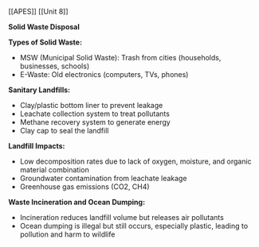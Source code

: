 [[APES]]
[[Unit 8]]


**Solid Waste Disposal**

**Types of Solid Waste:**
- MSW (Municipal Solid Waste): Trash from cities (households, businesses, schools)
- E-Waste: Old electronics (computers, TVs, phones)

**Sanitary Landfills:**
- Clay/plastic bottom liner to prevent leakage
- Leachate collection system to treat pollutants
- Methane recovery system to generate energy
- Clay cap to seal the landfill

**Landfill Impacts:**
- Low decomposition rates due to lack of oxygen, moisture, and organic material combination
- Groundwater contamination from leachate leakage
- Greenhouse gas emissions (CO2, CH4)

**Waste Incineration and Ocean Dumping:**
- Incineration reduces landfill volume but releases air pollutants
- Ocean dumping is illegal but still occurs, especially plastic, leading to pollution and harm to wildlife